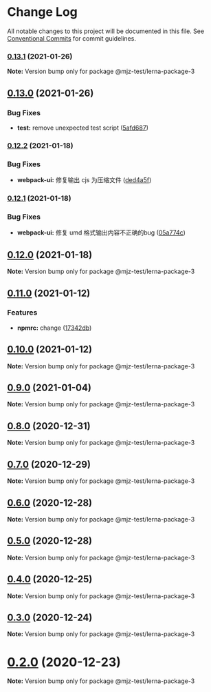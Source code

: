 # Change Log

All notable changes to this project will be documented in this file.
See [Conventional Commits](https://conventionalcommits.org) for commit guidelines.

### [0.13.1](https://github.com/mjzhang1993/lerna-test/compare/v0.13.0...v0.13.1) (2021-01-26)

**Note:** Version bump only for package @mjz-test/lerna-package-3





## [0.13.0](https://github.com/mjzhang1993/lerna-test/compare/v0.12.2...v0.13.0) (2021-01-26)


### Bug Fixes

* **test:** remove unexpected test script ([5afd687](https://github.com/mjzhang1993/lerna-test/commit/5afd68796444a2cc7a8acf19872339f4dfedf5a7))



### [0.12.2](https://github.com/mjzhang1993/lerna-test/compare/v0.12.1...v0.12.2) (2021-01-18)


### Bug Fixes

* **webpack-ui:** 修复输出 cjs 为压缩文件 ([ded4a5f](https://github.com/mjzhang1993/lerna-test/commit/ded4a5fc9ab2c8508cf3e281e97f19f900559cef))



### [0.12.1](https://github.com/mjzhang1993/lerna-test/compare/v0.12.0...v0.12.1) (2021-01-18)


### Bug Fixes

* **webpack-ui:** 修复 umd 格式输出内容不正确的bug ([05a774c](https://github.com/mjzhang1993/lerna-test/commit/05a774cf261a5d2e08c32796630284098a16ae77))



## [0.12.0](https://github.com/mjzhang1993/lerna-test/compare/v0.11.0...v0.12.0) (2021-01-18)

**Note:** Version bump only for package @mjz-test/lerna-package-3





## [0.11.0](https://github.com/mjzhang1993/lerna-test/compare/v0.10.0...v0.11.0) (2021-01-12)


### Features

* **npmrc:** change ([17342db](https://github.com/mjzhang1993/lerna-test/commit/17342dbb00515fa428b94b3673ac1453411cee1e))



## [0.10.0](https://github.com/mjzhang1993/lerna-test/compare/v0.9.0...v0.10.0) (2021-01-12)

**Note:** Version bump only for package @mjz-test/lerna-package-3





## [0.9.0](https://github.com/mjzhang1993/lerna-test/compare/v0.8.1...v0.9.0) (2021-01-04)

**Note:** Version bump only for package @mjz-test/lerna-package-3





## [0.8.0](https://github.com/mjzhang1993/lerna-test/compare/v0.7.2...v0.8.0) (2020-12-31)

**Note:** Version bump only for package @mjz-test/lerna-package-3





## [0.7.0](https://github.com/mjzhang1993/lerna-test/compare/v0.6.0...v0.7.0) (2020-12-29)

**Note:** Version bump only for package @mjz-test/lerna-package-3





## [0.6.0](https://github.com/mjzhang1993/lerna-test/compare/v0.5.0...v0.6.0) (2020-12-28)

**Note:** Version bump only for package @mjz-test/lerna-package-3





## [0.5.0](https://github.com/mjzhang1993/lerna-test/compare/v0.4.1...v0.5.0) (2020-12-28)

**Note:** Version bump only for package @mjz-test/lerna-package-3





## [0.4.0](https://github.com/mjzhang1993/lerna-test/compare/v0.3.3...v0.4.0) (2020-12-25)

**Note:** Version bump only for package @mjz-test/lerna-package-3





## [0.3.0](https://github.com/mjzhang1993/lerna-test/compare/v0.2.0...v0.3.0) (2020-12-24)

**Note:** Version bump only for package @mjz-test/lerna-package-3





# [0.2.0](https://github.com/mjzhang1993/lerna-test/compare/v0.1.5...v0.2.0) (2020-12-23)

**Note:** Version bump only for package @mjz-test/lerna-package-3
